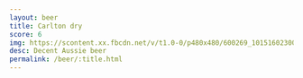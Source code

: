 ```yaml
---
layout: beer
title: Carlton dry
score: 6
img: https://scontent.xx.fbcdn.net/v/t1.0-0/p480x480/600269_10151602300508745_808991925_n.jpg?oh=83d765ff77024b2cef8b8bd5a0d7d10f&oe=590C9043
desc: Decent Aussie beer
permalink: /beer/:title.html
---
```

